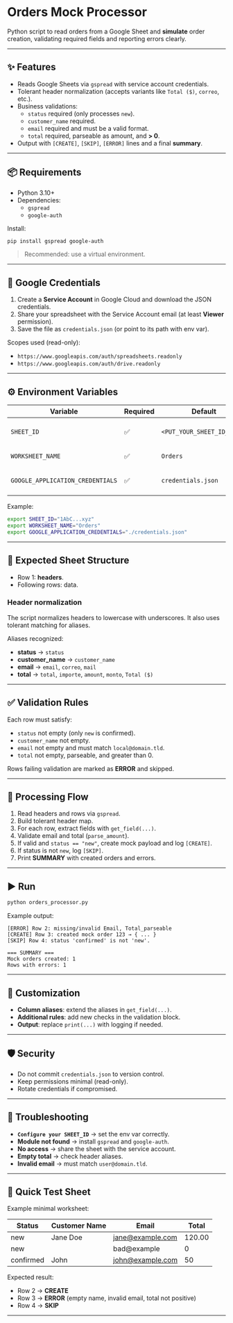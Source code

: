 # Orders Mock Processor

Python script to read orders from a Google Sheet and **simulate** order creation, validating required fields and reporting errors clearly.

---

## ✨ Features
- Reads Google Sheets via `gspread` with service account credentials.
- Tolerant header normalization (accepts variants like `Total ($)`, `correo`, etc.).
- Business validations:
  - `status` required (only processes `new`).
  - `customer_name` required.
  - `email` required and must be a valid format.
  - `total` required, parseable as amount, and **> 0**.
- Output with `[CREATE]`, `[SKIP]`, `[ERROR]` lines and a final **summary**.

---

## 📦 Requirements
- Python 3.10+
- Dependencies:
  - `gspread`
  - `google-auth`

Install:
```bash
pip install gspread google-auth
```

> Recommended: use a virtual environment.

---

## 🔐 Google Credentials
1. Create a **Service Account** in Google Cloud and download the JSON credentials.
2. Share your spreadsheet with the Service Account email (at least **Viewer** permission).
3. Save the file as `credentials.json` (or point to its path with env var).

Scopes used (read-only):
- `https://www.googleapis.com/auth/spreadsheets.readonly`
- `https://www.googleapis.com/auth/drive.readonly`

---

## ⚙️ Environment Variables
| Variable | Required | Default | Description |
|---|---|---|---|
| `SHEET_ID` | ✅ | `<PUT_YOUR_SHEET_ID_HERE>` | Google Sheet ID (between `/d/` and `/edit`). |
| `WORKSHEET_NAME` | ✅ | `Orders` | Name of the worksheet/tab. |
| `GOOGLE_APPLICATION_CREDENTIALS` | ✅ | `credentials.json` | Path to service account JSON file. |

Example:
```bash
export SHEET_ID="1AbC...xyz"
export WORKSHEET_NAME="Orders"
export GOOGLE_APPLICATION_CREDENTIALS="./credentials.json"
```

---

## 📑 Expected Sheet Structure
- Row 1: **headers**.
- Following rows: data.

### Header normalization
The script normalizes headers to lowercase with underscores. It also uses tolerant matching for aliases.

Aliases recognized:
- **status** → `status`
- **customer_name** → `customer_name`
- **email** → `email`, `correo`, `mail`
- **total** → `total`, `importe`, `amount`, `monto`, `Total ($)`

---

## ✅ Validation Rules
Each row must satisfy:
- `status` not empty (only `new` is confirmed).
- `customer_name` not empty.
- `email` not empty and must match `local@domain.tld`.
- `total` not empty, parseable, and greater than 0.

Rows failing validation are marked as **ERROR** and skipped.

---

## 🧠 Processing Flow
1. Read headers and rows via `gspread`.
2. Build tolerant header map.
3. For each row, extract fields with `get_field(...)`.
4. Validate email and total (`parse_amount`).
5. If valid and `status == "new"`, create mock payload and log `[CREATE]`.
6. If status is not `new`, log `[SKIP]`.
7. Print **SUMMARY** with created orders and errors.

---

## ▶️ Run
```bash
python orders_processor.py
```

Example output:
```
[ERROR] Row 2: missing/invalid Email, Total_parseable
[CREATE] Row 3: created mock order 123 → { ... }
[SKIP] Row 4: status 'confirmed' is not 'new'.

=== SUMMARY ===
Mock orders created: 1
Rows with errors: 1
```

---

## 🧩 Customization
- **Column aliases**: extend the aliases in `get_field(...)`.
- **Additional rules**: add new checks in the validation block.
- **Output**: replace `print(...)` with logging if needed.

---

## 🛡️ Security
- Do not commit `credentials.json` to version control.
- Keep permissions minimal (read-only).
- Rotate credentials if compromised.

---

## 🔧 Troubleshooting
- **`Configure your SHEET_ID`** → set the env var correctly.
- **Module not found** → install `gspread` and `google-auth`.
- **No access** → share the sheet with the service account.
- **Empty total** → check header aliases.
- **Invalid email** → must match `user@domain.tld`.

---

## 🧪 Quick Test Sheet
Example minimal worksheet:

| Status | Customer Name | Email | Total |
|---|---|---|---|
| new | Jane Doe | jane@example.com | 120.00 |
| new |  | bad@example | 0 |
| confirmed | John | john@example.com | 50 |

Expected result:
- Row 2 → **CREATE**
- Row 3 → **ERROR** (empty name, invalid email, total not positive)
- Row 4 → **SKIP**

---

